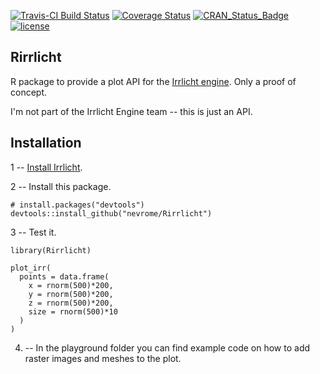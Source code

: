 [![Travis-CI Build Status](https://travis-ci.org/nevrome/Rirrlicht.svg?branch=master)](https://travis-ci.org/nevrome/Rirrlicht) [![Coverage Status](https://img.shields.io/codecov/c/github/nevrome/Rirrlicht/master.svg)](https://codecov.io/github/nevrome/Rirrlicht?branch=master)
[![CRAN\_Status\_Badge](http://www.r-pkg.org/badges/version/Rirrlicht)](http://cran.r-project.org/package=Rirrlicht)
[![license](https://img.shields.io/badge/license-GPL%202-B50B82.svg)](https://www.r-project.org/Licenses/GPL-2)

Rirrlicht
---------

R package to provide a plot API for the [Irrlicht engine](http://irrlicht.sourceforge.net/). Only a proof of concept.

I'm not part of the Irrlicht Engine team -- this is just an API.

Installation
------------

1 -- [Install Irrlicht](http://irrlicht.sourceforge.net/?page_id=10).

2 -- Install this package.

```{r}
# install.packages("devtools")
devtools::install_github("nevrome/Rirrlicht")
``` 

3 -- Test it.

```{r}
library(Rirrlicht)

plot_irr(
  points = data.frame(
    x = rnorm(500)*200, 
    y = rnorm(500)*200, 
    z = rnorm(500)*200,
    size = rnorm(500)*10 
  )
)
``` 

4. -- In the playground folder you can find example code on how to add raster images and meshes to the plot.

